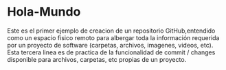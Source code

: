 # Hola-Mundo
Este es el primer ejemplo de creacion de un repositorio GitHub,entendido como un espacio fisico remoto para albergar toda la información requerida por un proyecto de software (carpetas, archivos, imagenes, videos, etc).
Esta tercera linea es de practica de la funcionalidad de commit / changes disponible para archivos, carpetas, etc propias de un proyecto.
